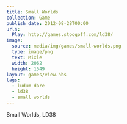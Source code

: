 ```yaml
---
title: Small Worlds
collection: Game
publish_date: 2012-08-28T00:00
urls:
  Play: http://games.stoogoff.com/ld38/
image:
  source: media/img/games/small-worlds.png
  type: image/png
  text: Mixle
  width: 2062
  height: 1549
layout: games/view.hbs
tags:
  - ludum dare
  - ld38
  - small worlds
---
```


Small Worlds, LD38
